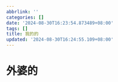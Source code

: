 ```yaml
---
abbrlink: ''
categories: []
date: '2024-08-30T16:23:54.873489+08:00'
tags: []
title: 我的的
updated: '2024-08-30T16:24:55.109+08:00'
---
```

# 外婆的
